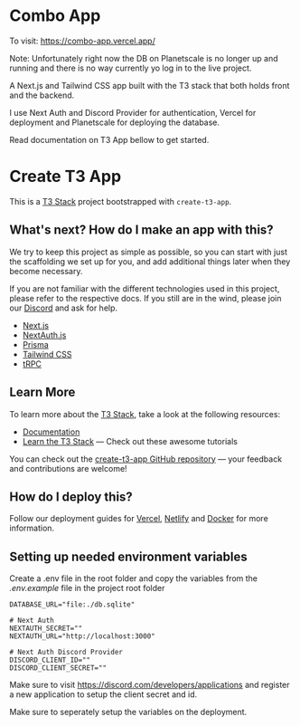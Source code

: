 # Combo App

To visit: https://combo-app.vercel.app/

Note: Unfortunately right now the DB on Planetscale is no longer up and running and there is no way currently yo log in to the live project.

A Next.js and Tailwind CSS app built with the T3 stack that both holds front and the backend.

I use Next Auth and Discord Provider for authentication, Vercel for deployment and Planetscale for deploying the database.

Read documentation on T3 App bellow to get started.

# Create T3 App

This is a [T3 Stack](https://create.t3.gg/) project bootstrapped with `create-t3-app`.

## What's next? How do I make an app with this?

We try to keep this project as simple as possible, so you can start with just the scaffolding we set up for you, and add additional things later when they become necessary.

If you are not familiar with the different technologies used in this project, please refer to the respective docs. If you still are in the wind, please join our [Discord](https://t3.gg/discord) and ask for help.

- [Next.js](https://nextjs.org)
- [NextAuth.js](https://next-auth.js.org)
- [Prisma](https://prisma.io)
- [Tailwind CSS](https://tailwindcss.com)
- [tRPC](https://trpc.io)

## Learn More

To learn more about the [T3 Stack](https://create.t3.gg/), take a look at the following resources:

- [Documentation](https://create.t3.gg/)
- [Learn the T3 Stack](https://create.t3.gg/en/faq#what-learning-resources-are-currently-available) — Check out these awesome tutorials

You can check out the [create-t3-app GitHub repository](https://github.com/t3-oss/create-t3-app) — your feedback and contributions are welcome!

## How do I deploy this?

Follow our deployment guides for [Vercel](https://create.t3.gg/en/deployment/vercel), [Netlify](https://create.t3.gg/en/deployment/netlify) and [Docker](https://create.t3.gg/en/deployment/docker) for more information.

## Setting up needed environment variables

Create a .env file in the root folder and copy the variables from the _.env.example_ file in the project root folder

```
DATABASE_URL="file:./db.sqlite"

# Next Auth
NEXTAUTH_SECRET=""
NEXTAUTH_URL="http://localhost:3000"

# Next Auth Discord Provider
DISCORD_CLIENT_ID=""
DISCORD_CLIENT_SECRET=""
```

Make sure to visit https://discord.com/developers/applications and register a new application to setup the client secret and id.

Make sure to seperately setup the variables on the deployment.
